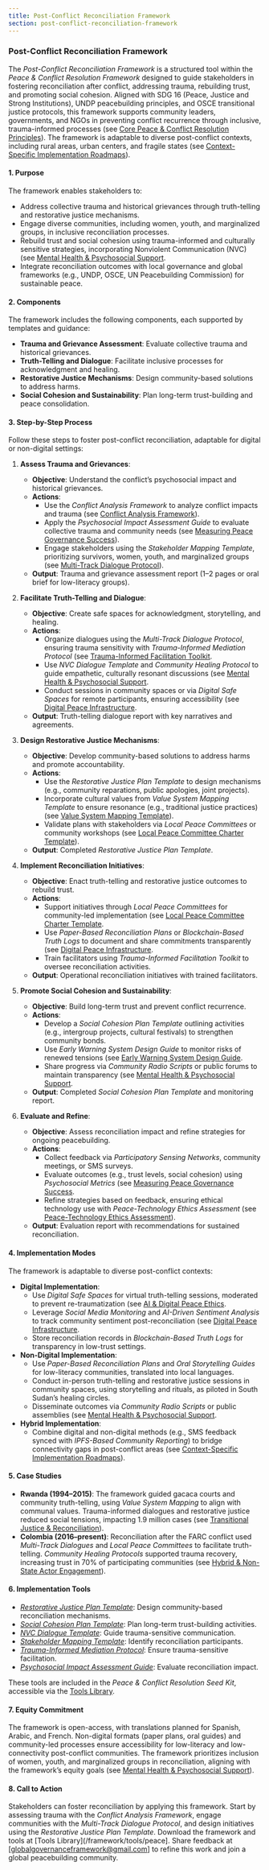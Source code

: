 ```yaml
---
title: Post-Conflict Reconciliation Framework
section: post-conflict-reconciliation-framework
---
```


### Post-Conflict Reconciliation Framework

The *Post-Conflict Reconciliation Framework* is a structured tool within the *Peace & Conflict Resolution Framework* designed to guide stakeholders in fostering reconciliation after conflict, addressing trauma, rebuilding trust, and promoting social cohesion. Aligned with SDG 16 (Peace, Justice and Strong Institutions), UNDP peacebuilding principles, and OSCE transitional justice protocols, this framework supports community leaders, governments, and NGOs in preventing conflict recurrence through inclusive, trauma-informed processes (see [Core Peace & Conflict Resolution Principles](/framework/docs/implementation/peace#core-principles)). The framework is adaptable to diverse post-conflict contexts, including rural areas, urban centers, and fragile states (see [Context-Specific Implementation Roadmaps](/framework/docs/implementation/peace#context-specific-roadmaps)).

#### 1. Purpose
The framework enables stakeholders to:
- Address collective trauma and historical grievances through truth-telling and restorative justice mechanisms.
- Engage diverse communities, including women, youth, and marginalized groups, in inclusive reconciliation processes.
- Rebuild trust and social cohesion using trauma-informed and culturally sensitive strategies, incorporating Nonviolent Communication (NVC) (see [Mental Health & Psychosocial Support](/framework/docs/implementation/peace#mental-health]).
- Integrate reconciliation outcomes with local governance and global frameworks (e.g., UNDP, OSCE, UN Peacebuilding Commission) for sustainable peace.

#### 2. Components
The framework includes the following components, each supported by templates and guidance:
- **Trauma and Grievance Assessment**: Evaluate collective trauma and historical grievances.
- **Truth-Telling and Dialogue**: Facilitate inclusive processes for acknowledgment and healing.
- **Restorative Justice Mechanisms**: Design community-based solutions to address harms.
- **Social Cohesion and Sustainability**: Plan long-term trust-building and peace consolidation.

#### 3. Step-by-Step Process
Follow these steps to foster post-conflict reconciliation, adaptable for digital or non-digital settings:

1. **Assess Trauma and Grievances**:
   - **Objective**: Understand the conflict’s psychosocial impact and historical grievances.
   - **Actions**:
     - Use the *Conflict Analysis Framework* to analyze conflict impacts and trauma (see [Conflict Analysis Framework](/framework/docs/implementation/peace#conflict-analysis-framework)).
     - Apply the *Psychosocial Impact Assessment Guide* to evaluate collective trauma and community needs (see [Measuring Peace Governance Success](/framework/docs/implementation/peace#measuring-success)).
     - Engage stakeholders using the *Stakeholder Mapping Template*, prioritizing survivors, women, youth, and marginalized groups (see [Multi-Track Dialogue Protocol](/framework/docs/implementation/peace#multi-track-dialogue-protocol)).
   - **Output**: Trauma and grievance assessment report (1–2 pages or oral brief for low-literacy groups).

2. **Facilitate Truth-Telling and Dialogue**:
   - **Objective**: Create safe spaces for acknowledgment, storytelling, and healing.
   - **Actions**:
     - Organize dialogues using the *Multi-Track Dialogue Protocol*, ensuring trauma sensitivity with *Trauma-Informed Mediation Protocol* (see [Trauma-Informed Facilitation Toolkit](/framework/docs/implementation/peace#trauma-informed-toolkit]).
     - Use *NVC Dialogue Template* and *Community Healing Protocol* to guide empathetic, culturally resonant discussions (see [Mental Health & Psychosocial Support](/framework/docs/implementation/peace#mental-health]).
     - Conduct sessions in community spaces or via *Digital Safe Spaces* for remote participants, ensuring accessibility (see [Digital Peace Infrastructure](/framework/docs/implementation/peace#digital-infrastructure]).
   - **Output**: Truth-telling dialogue report with key narratives and agreements.

3. **Design Restorative Justice Mechanisms**:
   - **Objective**: Develop community-based solutions to address harms and promote accountability.
   - **Actions**:
     - Use the *Restorative Justice Plan Template* to design mechanisms (e.g., community reparations, public apologies, joint projects).
     - Incorporate cultural values from *Value System Mapping Template* to ensure resonance (e.g., traditional justice practices) (see [Value System Mapping Template](/framework/docs/implementation/peace#value-system-mapping-template)).
     - Validate plans with stakeholders via *Local Peace Committees* or community workshops (see [Local Peace Committee Charter Template](/framework/docs/implementation/peace#local-peace-committee-charter-template)).
   - **Output**: Completed *Restorative Justice Plan Template*.

4. **Implement Reconciliation Initiatives**:
   - **Objective**: Enact truth-telling and restorative justice outcomes to rebuild trust.
   - **Actions**:
     - Support initiatives through *Local Peace Committees* for community-led implementation (see [Local Peace Committee Charter Template](/framework/docs/implementation/peace#local-peace-committee-charter-template]).
     - Use *Paper-Based Reconciliation Plans* or *Blockchain-Based Truth Logs* to document and share commitments transparently (see [Digital Peace Infrastructure](/framework/docs/implementation/peace#digital-infrastructure]).
     - Train facilitators using *Trauma-Informed Facilitation Toolkit* to oversee reconciliation activities.
   - **Output**: Operational reconciliation initiatives with trained facilitators.

5. **Promote Social Cohesion and Sustainability**:
   - **Objective**: Build long-term trust and prevent conflict recurrence.
   - **Actions**:
     - Develop a *Social Cohesion Plan Template* outlining activities (e.g., intergroup projects, cultural festivals) to strengthen community bonds.
     - Use *Early Warning System Design Guide* to monitor risks of renewed tensions (see [Early Warning System Design Guide](/framework/docs/implementation/peace#early-warning-system-design-guide]).
     - Share progress via *Community Radio Scripts* or public forums to maintain transparency (see [Mental Health & Psychosocial Support](/framework/docs/implementation/peace#mental-health]).
   - **Output**: Completed *Social Cohesion Plan Template* and monitoring report.

6. **Evaluate and Refine**:
   - **Objective**: Assess reconciliation impact and refine strategies for ongoing peacebuilding.
   - **Actions**:
     - Collect feedback via *Participatory Sensing Networks*, community meetings, or SMS surveys.
     - Evaluate outcomes (e.g., trust levels, social cohesion) using *Psychosocial Metrics* (see [Measuring Peace Governance Success](/framework/docs/implementation/peace#measuring-success]).
     - Refine strategies based on feedback, ensuring ethical technology use with *Peace-Technology Ethics Assessment* (see [Peace-Technology Ethics Assessment](/framework/docs/implementation/peace#peace-technology-ethics-assessment)).
   - **Output**: Evaluation report with recommendations for sustained reconciliation.

#### 4. Implementation Modes
The framework is adaptable to diverse post-conflict contexts:
- **Digital Implementation**:
  - Use *Digital Safe Spaces* for virtual truth-telling sessions, moderated to prevent re-traumatization (see [AI & Digital Peace Ethics](/framework/docs/implementation/peace#ai-ethics]).
  - Leverage *Social Media Monitoring* and *AI-Driven Sentiment Analysis* to track community sentiment post-reconciliation (see [Digital Peace Infrastructure](/framework/docs/implementation/peace#digital-infrastructure]).
  - Store reconciliation records in *Blockchain-Based Truth Logs* for transparency in low-trust settings.
- **Non-Digital Implementation**:
  - Use *Paper-Based Reconciliation Plans* and *Oral Storytelling Guides* for low-literacy communities, translated into local languages.
  - Conduct in-person truth-telling and restorative justice sessions in community spaces, using storytelling and rituals, as piloted in South Sudan’s healing circles.
  - Disseminate outcomes via *Community Radio Scripts* or public assemblies (see [Mental Health & Psychosocial Support](/framework/docs/implementation/peace#mental-health]).
- **Hybrid Implementation**:
  - Combine digital and non-digital methods (e.g., SMS feedback synced with *IPFS-Based Community Reporting*) to bridge connectivity gaps in post-conflict areas (see [Context-Specific Implementation Roadmaps](/framework/docs/implementation/peace#context-specific-roadmaps)).

#### 5. Case Studies
- **Rwanda (1994–2015)**: The framework guided gacaca courts and community truth-telling, using *Value System Mapping* to align with communal values. Trauma-informed dialogues and restorative justice reduced social tensions, impacting 1.9 million cases (see [Transitional Justice & Reconciliation](/framework/docs/implementation/peace#transitional-justice)).
- **Colombia (2016–present)**: Reconciliation after the FARC conflict used *Multi-Track Dialogues* and *Local Peace Committees* to facilitate truth-telling. *Community Healing Protocols* supported trauma recovery, increasing trust in 70% of participating communities (see [Hybrid & Non-State Actor Engagement](/framework/docs/implementation/peace#non-state-actors)).

#### 6. Implementation Tools
- *[Restorative Justice Plan Template](/framework/tools/peace/restorative-justice-plan-template-en.pdf)*: Design community-based reconciliation mechanisms.
- *[Social Cohesion Plan Template](/framework/tools/peace/social-cohesion-plan-template-en.pdf)*: Plan long-term trust-building activities.
- *[NVC Dialogue Template](/framework/tools/peace/nvc-dialogue-template-en.pdf)*: Guide trauma-sensitive communication.
- *[Stakeholder Mapping Template](/framework/tools/peace/stakeholder-mapping-template-en.pdf)*: Identify reconciliation participants.
- *[Trauma-Informed Mediation Protocol](/framework/tools/peace/trauma-informed-mediation-protocol-en.pdf)*: Ensure trauma-sensitive facilitation.
- *[Psychosocial Impact Assessment Guide](/framework/tools/peace/psychosocial-impact-assessment-guide-en.pdf)*: Evaluate reconciliation impact.

These tools are included in the *Peace & Conflict Resolution Seed Kit*, accessible via the [Tools Library](/framework/tools/peace).

#### 7. Equity Commitment
The framework is open-access, with translations planned for Spanish, Arabic, and French. Non-digital formats (paper plans, oral guides) and community-led processes ensure accessibility for low-literacy and low-connectivity post-conflict communities. The framework prioritizes inclusion of women, youth, and marginalized groups in reconciliation, aligning with the framework’s equity goals (see [Mental Health & Psychosocial Support](/framework/docs/implementation/peace#mental-health)).

#### 8. Call to Action
Stakeholders can foster reconciliation by applying this framework. Start by assessing trauma with the *Conflict Analysis Framework*, engage communities with the *Multi-Track Dialogue Protocol*, and design initiatives using the *Restorative Justice Plan Template*. Download the framework and tools at [Tools Library](/framework/tools/peace]. Share feedback at [globalgovernanceframework@gmail.com] to refine this work and join a global peacebuilding community.